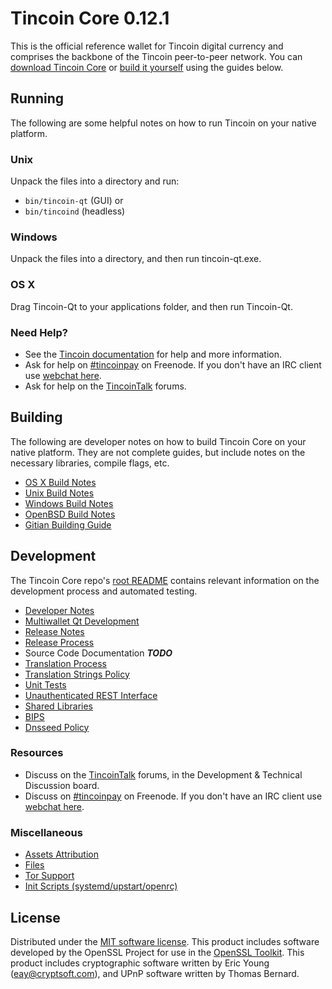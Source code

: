 Tincoin Core 0.12.1
=====================

This is the official reference wallet for Tincoin digital currency and comprises the backbone of the Tincoin peer-to-peer network. You can [download Tincoin Core](https://www.tincoin.org/downloads/) or [build it yourself](#building) using the guides below.

Running
---------------------
The following are some helpful notes on how to run Tincoin on your native platform.

### Unix

Unpack the files into a directory and run:

- `bin/tincoin-qt` (GUI) or
- `bin/tincoind` (headless)

### Windows

Unpack the files into a directory, and then run tincoin-qt.exe.

### OS X

Drag Tincoin-Qt to your applications folder, and then run Tincoin-Qt.

### Need Help?

* See the [Tincoin documentation](https://tincoinpay.atlassian.net/wiki/display/DOC)
for help and more information.
* Ask for help on [#tincoinpay](http://webchat.freenode.net?channels=tincoinpay) on Freenode. If you don't have an IRC client use [webchat here](http://webchat.freenode.net?channels=tincoinpay).
* Ask for help on the [TincoinTalk](https://tincointalk.org/) forums.

Building
---------------------
The following are developer notes on how to build Tincoin Core on your native platform. They are not complete guides, but include notes on the necessary libraries, compile flags, etc.

- [OS X Build Notes](build-osx.md)
- [Unix Build Notes](build-unix.md)
- [Windows Build Notes](build-windows.md)
- [OpenBSD Build Notes](build-openbsd.md)
- [Gitian Building Guide](gitian-building.md)

Development
---------------------
The Tincoin Core repo's [root README](/README.md) contains relevant information on the development process and automated testing.

- [Developer Notes](developer-notes.md)
- [Multiwallet Qt Development](multiwallet-qt.md)
- [Release Notes](release-notes.md)
- [Release Process](release-process.md)
- Source Code Documentation ***TODO***
- [Translation Process](translation_process.md)
- [Translation Strings Policy](translation_strings_policy.md)
- [Unit Tests](unit-tests.md)
- [Unauthenticated REST Interface](REST-interface.md)
- [Shared Libraries](shared-libraries.md)
- [BIPS](bips.md)
- [Dnsseed Policy](dnsseed-policy.md)

### Resources
* Discuss on the [TincoinTalk](https://tincointalk.org/) forums, in the Development & Technical Discussion board.
* Discuss on [#tincoinpay](http://webchat.freenode.net/?channels=tincoinpay) on Freenode. If you don't have an IRC client use [webchat here](http://webchat.freenode.net/?channels=tincoinpay).

### Miscellaneous
- [Assets Attribution](assets-attribution.md)
- [Files](files.md)
- [Tor Support](tor.md)
- [Init Scripts (systemd/upstart/openrc)](init.md)

License
---------------------
Distributed under the [MIT software license](http://www.opensource.org/licenses/mit-license.php).
This product includes software developed by the OpenSSL Project for use in the [OpenSSL Toolkit](https://www.openssl.org/). This product includes
cryptographic software written by Eric Young ([eay@cryptsoft.com](mailto:eay@cryptsoft.com)), and UPnP software written by Thomas Bernard.
